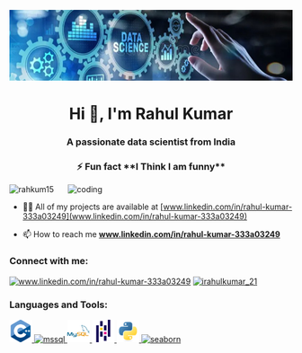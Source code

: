 ![logo](https://github.com/rahkum15/rahkum15/blob/main/Github%20logo.jpg)
<h1 align="center">Hi 👋, I'm Rahul Kumar</h1>
<h3 align="center">A passionate data scientist from India</h3>
<h3 align="center">⚡ Fun fact **I Think I am funny**</h3>

<img align="right" alt="coding" width="400" src="https://github.com/user-attachments/assets/ea571005-558d-4159-8f81-7ebe31b0893c">

<p align="left"> <img src="https://komarev.com/ghpvc/?username=rahkum15&label=Profile%20views&color=0e75b6&style=flat" alt="rahkum15" /> </p>

- 👨‍💻 All of my projects are available at [www.linkedin.com/in/rahul-kumar-333a03249](www.linkedin.com/in/rahul-kumar-333a03249)

- 📫 How to reach me **www.linkedin.com/in/rahul-kumar-333a03249**

<h3 align="left">Connect with me:</h3>
<p align="left">
<a href="https://linkedin.com/in/www.linkedin.com/in/rahul-kumar-333a03249" target="blank"><img align="center" src="https://raw.githubusercontent.com/rahuldkjain/github-profile-readme-generator/master/src/images/icons/Social/linked-in-alt.svg" alt="www.linkedin.com/in/rahul-kumar-333a03249" height="30" width="40" /></a>
<a href="https://instagram.com/irahulkumar_21" target="blank"><img align="center" src="https://raw.githubusercontent.com/rahuldkjain/github-profile-readme-generator/master/src/images/icons/Social/instagram.svg" alt="irahulkumar_21" height="30" width="40" /></a>
</p>

<h3 align="left">Languages and Tools:</h3>
<p align="left"> <a href="https://www.w3schools.com/cpp/" target="_blank" rel="noreferrer"> <img src="https://raw.githubusercontent.com/devicons/devicon/master/icons/cplusplus/cplusplus-original.svg" alt="cplusplus" width="40" height="40"/> </a> <a href="https://www.microsoft.com/en-us/sql-server" target="_blank" rel="noreferrer"> <img src="https://www.svgrepo.com/show/303229/microsoft-sql-server-logo.svg" alt="mssql" width="40" height="40"/> </a> <a href="https://www.mysql.com/" target="_blank" rel="noreferrer"> <img src="https://raw.githubusercontent.com/devicons/devicon/master/icons/mysql/mysql-original-wordmark.svg" alt="mysql" width="40" height="40"/> </a> <a href="https://pandas.pydata.org/" target="_blank" rel="noreferrer"> <img src="https://raw.githubusercontent.com/devicons/devicon/2ae2a900d2f041da66e950e4d48052658d850630/icons/pandas/pandas-original.svg" alt="pandas" width="40" height="40"/> </a> <a href="https://www.python.org" target="_blank" rel="noreferrer"> <img src="https://raw.githubusercontent.com/devicons/devicon/master/icons/python/python-original.svg" alt="python" width="40" height="40"/> </a> <a href="https://seaborn.pydata.org/" target="_blank" rel="noreferrer"> <img src="https://seaborn.pydata.org/_images/logo-mark-lightbg.svg" alt="seaborn" width="40" height="40"/> </a> </p>

